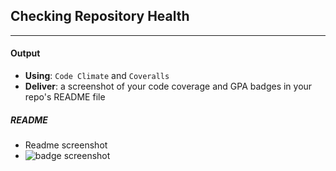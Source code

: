 ## Checking Repository Health
----
#### Output

- **Using**: `Code Climate` and `Coveralls`
- **Deliver**: a screenshot of your code coverage and GPA badges in your repo's README file

##### README 
- Readme screenshot 
- ![badge screenshot](https://cloud.githubusercontent.com/assets/26274319/24551993/a8ee93d2-161c-11e7-835f-62d3ee3bafdc.png)